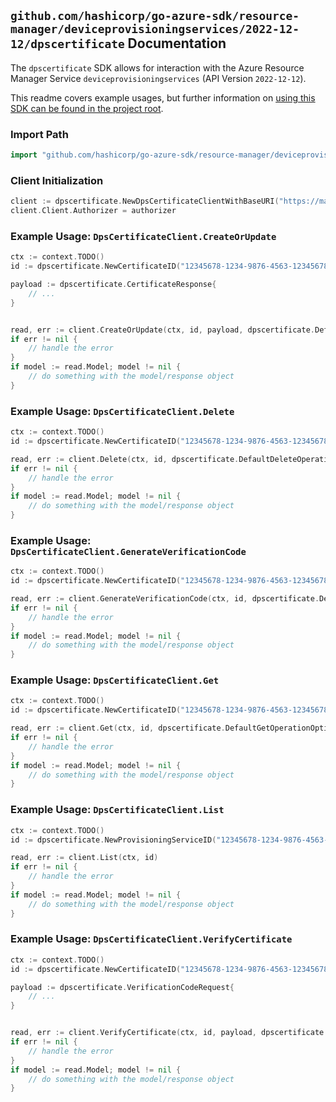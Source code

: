
## `github.com/hashicorp/go-azure-sdk/resource-manager/deviceprovisioningservices/2022-12-12/dpscertificate` Documentation

The `dpscertificate` SDK allows for interaction with the Azure Resource Manager Service `deviceprovisioningservices` (API Version `2022-12-12`).

This readme covers example usages, but further information on [using this SDK can be found in the project root](https://github.com/hashicorp/go-azure-sdk/tree/main/docs).

### Import Path

```go
import "github.com/hashicorp/go-azure-sdk/resource-manager/deviceprovisioningservices/2022-12-12/dpscertificate"
```


### Client Initialization

```go
client := dpscertificate.NewDpsCertificateClientWithBaseURI("https://management.azure.com")
client.Client.Authorizer = authorizer
```


### Example Usage: `DpsCertificateClient.CreateOrUpdate`

```go
ctx := context.TODO()
id := dpscertificate.NewCertificateID("12345678-1234-9876-4563-123456789012", "example-resource-group", "provisioningServiceValue", "certificateValue")

payload := dpscertificate.CertificateResponse{
	// ...
}


read, err := client.CreateOrUpdate(ctx, id, payload, dpscertificate.DefaultCreateOrUpdateOperationOptions())
if err != nil {
	// handle the error
}
if model := read.Model; model != nil {
	// do something with the model/response object
}
```


### Example Usage: `DpsCertificateClient.Delete`

```go
ctx := context.TODO()
id := dpscertificate.NewCertificateID("12345678-1234-9876-4563-123456789012", "example-resource-group", "provisioningServiceValue", "certificateValue")

read, err := client.Delete(ctx, id, dpscertificate.DefaultDeleteOperationOptions())
if err != nil {
	// handle the error
}
if model := read.Model; model != nil {
	// do something with the model/response object
}
```


### Example Usage: `DpsCertificateClient.GenerateVerificationCode`

```go
ctx := context.TODO()
id := dpscertificate.NewCertificateID("12345678-1234-9876-4563-123456789012", "example-resource-group", "provisioningServiceValue", "certificateValue")

read, err := client.GenerateVerificationCode(ctx, id, dpscertificate.DefaultGenerateVerificationCodeOperationOptions())
if err != nil {
	// handle the error
}
if model := read.Model; model != nil {
	// do something with the model/response object
}
```


### Example Usage: `DpsCertificateClient.Get`

```go
ctx := context.TODO()
id := dpscertificate.NewCertificateID("12345678-1234-9876-4563-123456789012", "example-resource-group", "provisioningServiceValue", "certificateValue")

read, err := client.Get(ctx, id, dpscertificate.DefaultGetOperationOptions())
if err != nil {
	// handle the error
}
if model := read.Model; model != nil {
	// do something with the model/response object
}
```


### Example Usage: `DpsCertificateClient.List`

```go
ctx := context.TODO()
id := dpscertificate.NewProvisioningServiceID("12345678-1234-9876-4563-123456789012", "example-resource-group", "provisioningServiceValue")

read, err := client.List(ctx, id)
if err != nil {
	// handle the error
}
if model := read.Model; model != nil {
	// do something with the model/response object
}
```


### Example Usage: `DpsCertificateClient.VerifyCertificate`

```go
ctx := context.TODO()
id := dpscertificate.NewCertificateID("12345678-1234-9876-4563-123456789012", "example-resource-group", "provisioningServiceValue", "certificateValue")

payload := dpscertificate.VerificationCodeRequest{
	// ...
}


read, err := client.VerifyCertificate(ctx, id, payload, dpscertificate.DefaultVerifyCertificateOperationOptions())
if err != nil {
	// handle the error
}
if model := read.Model; model != nil {
	// do something with the model/response object
}
```
